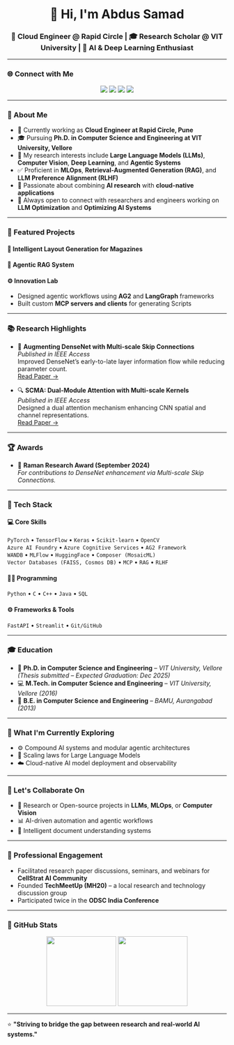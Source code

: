 <h1 align="center">👋 Hi, I'm Abdus Samad</h1>
<h3 align="center">🚀 Cloud Engineer @ Rapid Circle | 🎓 Research Scholar @ VIT University | 🤖 AI & Deep Learning Enthusiast</h3>

---

### 🌐 Connect with Me
<p align="center">
  <a href="mailto:reach2abdussamad@gmail.com"><img src="https://img.shields.io/badge/Email-reach2abdussamad%40gmail.com-red?style=for-the-badge&logo=gmail"></a>
  <a href="https://www.linkedin.com/in/abd-sam/"><img src="https://img.shields.io/badge/LinkedIn-Abdus%20Samad-blue?style=for-the-badge&logo=linkedin"></a>
  <a href="https://scholar.google.com/citations?hl=en&user=NPJp9WEAAAAJ"><img src="https://img.shields.io/badge/Google%20Scholar-Profile-green?style=for-the-badge&logo=google-scholar"></a>
  <a href="https://github.com/abdulsam"><img src="https://img.shields.io/badge/GitHub-abdulsam-black?style=for-the-badge&logo=github"></a>
</p>

---

### 🧠 About Me
- 💼 Currently working as **Cloud Engineer at Rapid Circle, Pune**  
- 🎓 Pursuing **Ph.D. in Computer Science and Engineering at VIT University, Vellore**  
- 🔬 My research interests include **Large Language Models (LLMs)**, **Computer Vision**, **Deep Learning**, and **Agentic Systems**  
- ✅ Proficient in **MLOps**, **Retrieval-Augmented Generation (RAG)**, and **LLM Preference Alignment (RLHF)**  
- 🧠 Passionate about combining **AI research** with **cloud-native applications**
- 🤝 Always open to connect with researchers and engineers working on **LLM Optimization** and **Optimizing AI Systems**

---

### 🧩 Featured Projects

#### 📰 Intelligent Layout Generation for Magazines

#### 🧠 Agentic RAG System

#### ⚙️ Innovation Lab
- Designed agentic workflows using **AG2** and **LangGraph** frameworks  
- Built custom **MCP servers and clients** for generating Scripts  

---

### 📚 Research Highlights
- 🧩 **Augmenting DenseNet with Multi-scale Skip Connections**  
  *Published in IEEE Access*  
  Improved DenseNet’s early-to-late layer information flow while reducing parameter count.  
  [Read Paper →](https://ieeexplore.ieee.org/abstract/document/10680537)

- 🔍 **SCMA: Dual-Module Attention with Multi-scale Kernels**  
  *Published in IEEE Access*  
  Designed a dual attention mechanism enhancing CNN spatial and channel representations.  
  [Read Paper →](https://ieeexplore.ieee.org/abstract/document/10305164)

---

### 🏆 Awards
- 🧪 **Raman Research Award (September 2024)**  
  *For contributions to DenseNet enhancement via Multi-scale Skip Connections.*

---

### 🧰 Tech Stack

#### 💻 Core Skills
`PyTorch` • `TensorFlow` • `Keras` • `Scikit-learn` • `OpenCV`  
`Azure AI Foundry` • `Azure Cognitive Services` • `AG2 Framework`  
`WANDB` • `MLFlow` • `HuggingFace` • `Composer (MosaicML)`  
`Vector Databases (FAISS, Cosmos DB)` • `MCP` • `RAG` • `RLHF`

#### 🧑‍💻 Programming
`Python` • `C` • `C++` • `Java` • `SQL`  

#### ⚙️ Frameworks & Tools
`FastAPI` • `Streamlit` • `Git/GitHub`

---

### 🎓 Education
- 🧠 **Ph.D. in Computer Science and Engineering** – *VIT University, Vellore*  
  *(Thesis submitted – Expected Graduation: Dec 2025)*  
- 💻 **M.Tech. in Computer Science and Engineering** – *VIT University, Vellore (2016)*  
- 🧩 **B.E. in Computer Science and Engineering** – *BAMU, Aurangabad (2013)*  

---

### 🌱 What I'm Currently Exploring
- ⚙️ Compound AI systems and modular agentic architectures  
- 🧠 Scaling laws for Large Language Models  
- ☁️ Cloud-native AI model deployment and observability  

---

### 💬 Let's Collaborate On
- 🤖 Research or Open-source projects in **LLMs**, **MLOps**, or **Computer Vision**  
- 📊 AI-driven automation and agentic workflows  
- 🧩 Intelligent document understanding systems  

---

### 🧩 Professional Engagement
- Facilitated research paper discussions, seminars, and webinars for **CellStrat AI Community**  
- Founded **TechMeetUp (MH20)** – a local research and technology discussion group  
- Participated twice in the **ODSC India Conference**

---

### 🧾 GitHub Stats
<p align="center">
  <img src="https://github-readme-stats.vercel.app/api?username=abdulsam&show_icons=true&theme=tokyonight" height="160px">
  <img src="https://github-readme-stats.vercel.app/api/top-langs/?username=abdulsam&layout=compact&theme=tokyonight" height="160px">
</p>

---

⭐ **"Striving to bridge the gap between research and real-world AI systems."**
